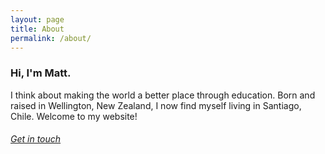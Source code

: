 ```yaml
---
layout: page
title: About
permalink: /about/
---
```


### Hi, I'm Matt.

I think about making the world a better place through education. Born and raised in Wellington, New Zealand, I now find myself living in Santiago, Chile. Welcome to my website!

###### [Get in touch](/contact)
  

